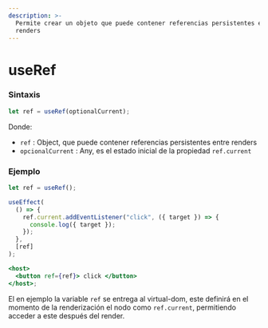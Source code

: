 ```yaml
---
description: >-
  Permite crear un objeto que puede contener referencias persistentes entre
  renders
---
```


# useRef

### Sintaxis

```javascript
let ref = useRef(optionalCurrent);
```

Donde:

* `ref`  : Object, que puede contener referencias persistentes entre renders
* `opcionalCurrent` : Any, es el estado inicial de la propiedad `ref.current`

### Ejemplo

```jsx
let ref = useRef();

useEffect(
  () => {
    ref.current.addEventListener("click", ({ target }) => {
      console.log({ target });
    });
  },
  [ref]
);

<host>
  <button ref={ref}> click </button>
</host>;
```

 El en ejemplo la variable `ref` se entrega al virtual-dom, este definirá en el momento de la renderización el nodo como `ref.current`, permitiendo acceder a este después del render.

